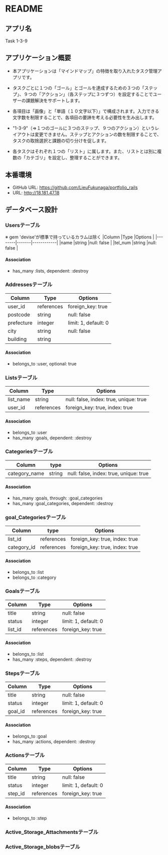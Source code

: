 # README

## アプリ名
Task 1-3-9

## アプリケーション概要
- 本アプリケーションは「マインドマップ」の特徴を取り入れたタスク管理アプリです。

- タスクごとに１つの「ゴール」とゴールを達成するための３つの「ステップ」、９つの「アクション」（各ステップに３つずつ）を設定することでユーザーの課題解決をサポートします。

- 各項目は「画像」と「単語（１０文字以下）」で構成されます。入力できる文字数を制限することで、各項目の要諦を考える必要性を生み出します。

- "1-3-9"（=>１つのゴールに３つのステップ、９つのアクション）というレイアウトは変更できません。ステップとアクションの数を制限することで、タスクの取捨選択と課題の切り分けを促します。

- 各タスクはそれぞれ１つの「リスト」に属します。また、リストとは別に複数の「カテゴリ」を設定し、整理することができます。

## 本番環境
- GitHub URL: https://github.com/LieuFukunaga/portfolio_rails
- URL: http://18.181.47.18

## データベース設計

### Usersテーブル
※ gem 'devise'が標準で持っているカラムは除く
|Column  |Type   |Options     |
|--------|-------|------------|
|name    |string |null: false |
|tel_num |string |null: false |

#### Association
- has_many :lists, dependent: :destroy


### Addressesテーブル
|Column     |Type       |Options              |
|-----------|-----------|---------------------|
|user_id    |references |foreign_key: true    |
|postcode   |string     |null: false          |
|prefecture |integer    |limit: 1, default: 0 |
|city       |string     |null: false          |
|building   |string     |

#### Association
- belongs_to :user, optional: true


### Listsテーブル
|Column       |Type       |Options                                |
|-------------|-----------|---------------------------------------|
|list_name    |string     |null: false, index: true, unique: true |
|user_id      |references |foreign_key: true, index: true         |

#### Association
- belongs_to :user
- has_many :goals, dependent: :destroy


### Categoriesテーブル
|Column          |type   |Options                                |
|----------------|-------|---------------------------------------|
|category_name   |string |null: false, index: true, unique: true |

#### Association
- has_many :goals, through: :goal_categories
- has_many :goal_categories, dependent: :destroy


### goal_Categoriesテーブル
|Column      |type       |Options                        |
|------------|-----------|-------------------------------|
|list_id     |references |foreign_key: true, index: true |
|category_id |references |foreign_key: true, index: true |

#### Association
- belongs_to :list
- belongs_to :category


### Goalsテーブル
|Column  |Type       |Options              |
|--------|-----------|---------------------|
|title   |string     |null: false          |
|status  |integer    |limit: 1, default: 0 |
|list_id |references |foreign_key: true    |

#### Association
- belongs_to :list
- has_many :steps, dependent: :destroy


### Stepsテーブル
|Column  |Type       |Options              |
|--------|-----------|---------------------|
|title   |string     |null: false          |
|status  |integer    |limit: 1, default: 0 |
|goal_id |references |foreign_key: true    |

#### Association
- belongs_to :goal
- has_many :actions, dependent: :destroy


### Actionsテーブル
|Column  |Type       |Options              |
|--------|-----------|---------------------|
|title   |string     |null: false          |
|status  |integer    |limit: 1, default: 0 |
|step_id |references |foreign_key: true    |

#### Association
- belongs_to :step

### Active_Storage_Attachmentsテーブル

### Active_Storage_blobsテーブル